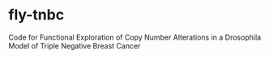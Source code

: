 # fly-tnbc
Code for Functional Exploration of Copy Number Alterations in a Drosophila Model of  Triple Negative Breast Cancer
